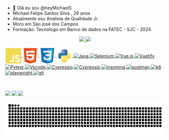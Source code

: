 
- 👋 Olá eu sou @heyMichaelS 
- Michael Felipe Santos Silva , 29 anos
- Atualmente sou Analista de Qualidade Jr.
- Moro em São josé dos Campos
- Formação: Tecnólogo em Banco de dados na FATEC - SJC - 2024


<div align="center">
  
  <a href="https://github.com/heyMichaelS">
  <img height="180em" src="https://github-readme-stats.vercel.app/api?username=heyMichaelS&show_icons=true&theme=dark&include_all_commits=true&count_private=true"/>
  <img height="160em" src="https://github-readme-stats.vercel.app/api/top-langs/?username=heyMichaelS&layout=compact&langs_count=7&theme=dark"/>
    
</div>

<br>

<div style="display: inline_block">
  <img align="center" alt="Js" height="50" width="50" src="https://raw.githubusercontent.com/devicons/devicon/master/icons/javascript/javascript-plain.svg">
  <img align="center" alt="HTML" height="50" width="50" src="https://raw.githubusercontent.com/devicons/devicon/master/icons/html5/html5-original.svg">
  <img align="center" alt="CSS" height="50" width="50" src="https://raw.githubusercontent.com/devicons/devicon/master/icons/css3/css3-original.svg">
  <img align="center" alt="Python" height="50" width="50" src="https://raw.githubusercontent.com/devicons/devicon/master/icons/python/python-original.svg">
  <img align="center" alt="Java" height="50" width="50"  src="https://cdn.jsdelivr.net/gh/devicons/devicon/icons/java/java-original-wordmark.svg" />
  <img align="center" alt="Selenium" height="50" width="50" src="https://cdn.jsdelivr.net/gh/devicons/devicon/icons/selenium/selenium-original.svg" />
  <img align="center" alt="Vue.js" height="50" width="50"src="https://cdn.jsdelivr.net/gh/devicons/devicon/icons/vuejs/vuejs-original-wordmark.svg" />
  <img align="center" alt="Vuetify" height="50" width="50" src="https://cdn.jsdelivr.net/gh/devicons/devicon/icons/vuetify/vuetify-original.svg" />
  <img align="center" alt="Pytest" height="50" width="50" src="https://cdn.jsdelivr.net/gh/devicons/devicon/icons/pytest/pytest-original-wordmark.svg" />
  <img align="center" alt="Vscode" height="50" width="50" src="https://cdn.jsdelivr.net/gh/devicons/devicon/icons/vscode/vscode-original-wordmark.svg" />
  <img align="center" alt="Cypressio" height="50" width="50" src="https://cdn.jsdelivr.net/gh/devicons/devicon@latest/icons/cypressio/cypressio-original-wordmark.svg" />
  <img align="center" alt="Cypressio" height="50" width="50" src="https://cdn.jsdelivr.net/gh/devicons/devicon@latest/icons/githubactions/githubactions-original.svg" />  
  <img align="center" alt="insomnia" height="50" width="50" src="https://cdn.jsdelivr.net/gh/devicons/devicon@latest/icons/insomnia/insomnia-original.svg" />
  <img align="center" alt="postman" height="50" width="50" src="https://cdn.jsdelivr.net/gh/devicons/devicon@latest/icons/postman/postman-original.svg" />
  <img align="center" alt="k6" height="50" width="50" src="https://cdn.jsdelivr.net/gh/devicons/devicon@latest/icons/k6/k6-original.svg" />
  <img align="center" alt="playwright" height="50" width="50" src="https://cdn.jsdelivr.net/gh/devicons/devicon@latest/icons/playwright/playwright-original.svg" />
  <img align="center" alt="git" height="50" width="50" img src="https://cdn.jsdelivr.net/gh/devicons/devicon@latest/icons/git/git-original.svg" />
  
</div>           
  
          
  
<br>

<br>

<div> 
  
  <a href="https://instagram.com/michaeeltyr" target="_blank"><img src="https://img.shields.io/badge/-Instagram-%23E4405F?style=for-the-badge&logo=instagram&logoColor=white" target="_blank"></a> 
  <a href = "mailto:michaelfelipe180@gmail.com"><img src="https://img.shields.io/badge/-Gmail-%23333?style=for-the-badge&logo=gmail&logoColor=white" target="_blank"></a>
  <a href="https://www.linkedin.com/in//michael-felipe-573b64167/" target="_blank"><img src="https://img.shields.io/badge/-LinkedIn-%230077B5?style=for-the-badge&logo=linkedin&logoColor=white" target="_blank"></a> 
 
</div>
          
          



 <picture>
  <source media="(prefers-color-scheme: dark)" srcset="https://raw.githubusercontent.com/heyMichaelS/heyMichaelS/output/github-contribution-grid-snake-dark.svg">
  <source media="(prefers-color-scheme: light)" srcset="https://raw.githubusercontent.com/heyMichaelS/heyMichaelS/output/github-contribution-grid-snake.svg">
  <img alt="github contribution grid snake animation" src="https://raw.githubusercontent.com/heyMichaelS/heyMichaelS/output/github-contribution-grid-snake.svg">
</picture>





  
